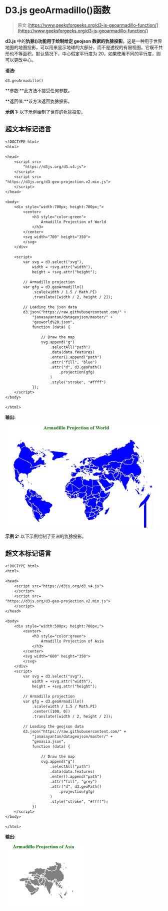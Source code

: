 # D3.js geoArmadillo()函数

> 原文:[https://www.geeksforgeeks.org/d3-js-geoarmadillo-function/](https://www.geeksforgeeks.org/d3-js-geoarmadillo-function/)

**d3.js** 中的**犰狳()**功能用于绘制给定 geojson 数据的**犰狳投影**。这是一种用于世界地图的地图投影，可以用来显示地球的大部分，而不是透视的有限视图。它既不共形也不等面积。默认情况下，中心假定平行度为 20，如果使用不同的平行度，则可以更改中心。

**语法:**

```
d3.geoArmadillo()
```

**参数:**此方法不接受任何参数。

**返回值:**该方法返回犰狳投影。

**示例 1:** 以下示例绘制了世界的犰狳投影。

## 超文本标记语言

```
<!DOCTYPE html>
<html>

<head>
    <script src=
        "https://d3js.org/d3.v4.js">
    </script>
    <script src=
"https://d3js.org/d3-geo-projection.v2.min.js">
    </script>
</head>

<body>
    <div style="width:700px; height:700px;">
        <center>
            <h3 style="color:green">
                Armadillo Projection of World
            </h3>
        </center>
        <svg width="700" height="350">
        </svg>
    </div>

    <script>
        var svg = d3.select("svg"),
            width = +svg.attr("width"),
            height = +svg.attr("height");

        // Armadillo projection
        var gfg = d3.geoArmadillo()
            .scale(width / 1.5 / Math.PI)
            .translate([width / 2, height / 2]);

        // Loading the json data
        d3.json("https://raw.githubusercontent.com/" +
            "janasayantan/datageojson/master/" +
            "geoworld%20.json",
            function (data) {

                // Draw the map
                svg.append("g")
                    .selectAll("path")
                    .data(data.features)
                    .enter().append("path")
                    .attr("fill", "blue")
                    .attr("d", d3.geoPath()
                        .projection(gfg)
                    )
                    .style("stroke", "#ffff")
            });
    </script>
</body>

</html>
```

**输出:**

![](img/f014ab7d1515859ec2c7ab32c16b9b4a.png)

**示例 2:** 以下示例绘制了亚洲的犰狳投影。

## 超文本标记语言

```
<!DOCTYPE html>
<html>

<head>
    <script src="https://d3js.org/d3.v4.js">
    </script>
    <script src=
"https://d3js.org/d3-geo-projection.v2.min.js">
    </script>
</head>

<body>
    <div style="width:500px; height:700px;">
        <center>
            <h3 style="color:green">
                Armadillo Projection of Asia
            </h3>
        </center>
        <svg width="600" height="350">
        </svg>
    </div>
    <script>
        var svg = d3.select("svg"),
            width = +svg.attr("width"),
            height = +svg.attr("height");

        // Armadillo projection
        var gfg = d3.geoArmadillo()
            .scale(width / 1.5 / Math.PI)
            .center([100, 0])
            .translate([width / 2, height / 2]);

        // Loading the geojson data
        d3.json("https://raw.githubusercontent.com/" +
            "janasayantan/datageojson/master/" +
            "geoasia.json",
            function (data) {

                // Draw the map
                svg.append("g")
                    .selectAll("path")
                    .data(data.features)
                    .enter().append("path")
                    .attr("fill", "grey")
                    .attr("d", d3.geoPath()
                        .projection(gfg)
                    )
                    .style("stroke", "#ffff");
            })
    </script>
</body>

</html>
```

**输出:**

![](img/61176a1cdb48e0056aff786abd64cb3b.png)